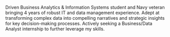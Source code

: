 Driven Business Analytics & Information Systems student and Navy veteran bringing 4 years of robust IT and data management experience. Adept at transforming complex data into compelling narratives and strategic insights for key decision-making processes. Actively seeking a Business/Data Analyst internship to further leverage my skills.

<!---
thomascowart/thomascowart is a ✨ special ✨ repository because its `README.md` (this file) appears on your GitHub profile.
You can click the Preview link to take a look at your changes.
--->

